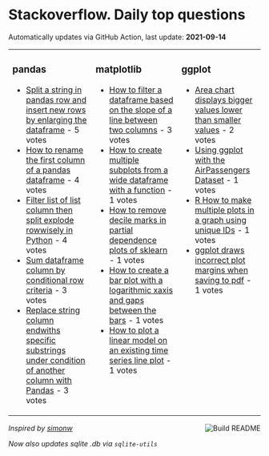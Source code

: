 # Stackoverflow. Daily top questions 

Automatically updates via GitHub Action, last update: **<!-- date starts -->2021-09-14<!-- date ends -->**


<table><tr><td valign="top" width="33%">

### pandas
<!-- pandas starts -->
* [Split a string in pandas row and insert new rows by enlarging the dataframe](https://stackoverflow.com/questions/69170706/split-a-string-in-pandas-row-and-insert-new-rows-by-enlarging-the-dataframe) - 5 votes
* [How to rename the first column of a pandas dataframe](https://stackoverflow.com/questions/69173643/how-to-rename-the-first-column-of-a-pandas-dataframe) - 4 votes
* [Filter list of list column then split explode rowwisely in Python](https://stackoverflow.com/questions/69171596/filter-list-of-list-column-then-split-explode-row-wisely-in-python) - 4 votes
* [Sum dataframe column by conditional row criteria](https://stackoverflow.com/questions/69184475/sum-dataframe-column-by-conditional-row-criteria) - 3 votes
* [Replace string column endwiths specific substrings under condition of another column with Pandas](https://stackoverflow.com/questions/69175817/replace-string-column-endwiths-specific-substrings-under-condition-of-another-co) - 3 votes
<!-- pandas ends -->
</td><td valign="top" width="34%">


### matplotlib
<!-- matplotlib starts -->
* [How to filter a dataframe based on the slope of a line between two columns](https://stackoverflow.com/questions/69177391/how-to-filter-a-dataframe-based-on-the-slope-of-a-line-between-two-columns) - 3 votes
* [How to create multiple subplots from a wide dataframe with a function](https://stackoverflow.com/questions/69180570/how-to-create-multiple-subplots-from-a-wide-dataframe-with-a-function) - 1 votes
* [How to remove decile marks in partial dependence plots of sklearn](https://stackoverflow.com/questions/69180234/how-to-remove-decile-marks-in-partial-dependence-plots-of-sklearn) - 1 votes
* [How to create a bar plot with a logarithmic xaxis and gaps between the bars](https://stackoverflow.com/questions/69183241/how-to-create-a-bar-plot-with-a-logarithmic-x-axis-and-gaps-between-the-bars) - 1 votes
* [How to plot a linear model on an existing time series line plot](https://stackoverflow.com/questions/69170874/how-to-plot-a-linear-model-on-an-existing-time-series-line-plot) - 1 votes
<!-- matplotlib ends -->
</td><td valign="top" width="34%">


### ggplot
<!-- ggplot2 starts -->
* [Area chart displays bigger values lower than smaller values](https://stackoverflow.com/questions/69178320/area-chart-displays-bigger-values-lower-than-smaller-values) - 2 votes
* [Using ggplot with the AirPassengers Dataset](https://stackoverflow.com/questions/69171669/using-ggplot-with-the-airpassengers-dataset) - 1 votes
* [R How to make multiple plots in a graph using unique IDs](https://stackoverflow.com/questions/69170690/r-how-to-make-multiple-plots-in-a-graph-using-unique-ids) - 1 votes
* [ggplot draws incorrect plot margins when saving to pdf](https://stackoverflow.com/questions/69181051/ggplot-draws-incorrect-plot-margins-when-saving-to-pdf) - 1 votes
<!-- ggplot2 ends -->
</td></tr></table>

<a href="https://github.com/hp0404/hp0404/actions"><img src="https://github.com/hp0404/hp0404/workflows/Build%20README/badge.svg" align="right" alt="Build README"></a> <p>*Inspired by  [simonw](https://github.com/simonw/simonw)*</p> <p> *Now also updates sqlite .db via `sqlite-utils`* </p>
